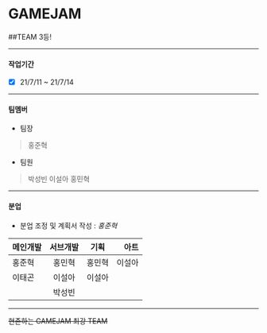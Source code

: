# GAMEJAM 
##TEAM 3등!

___
#### 작업기간
* [x] 21/7/11 ~ 21/7/14 
___
#### 팀멤버
* 팀장
> 홍준혁

* 팀원
> 박성빈
> 이설아
> 홍민혁
___
#### 분업
* 분업 조정 및 계획서 작성 :
*홍준혁*

|메인개발|서브개발|기획|아트|
|:---|:---:|:---:|---:|
|홍준혁|홍민혁|홍민혁|이설아|
|이태곤|이설아|이설아|
||박성빈||||
___
~~현존하는 GAMEJAM 최강 TEAM~~
